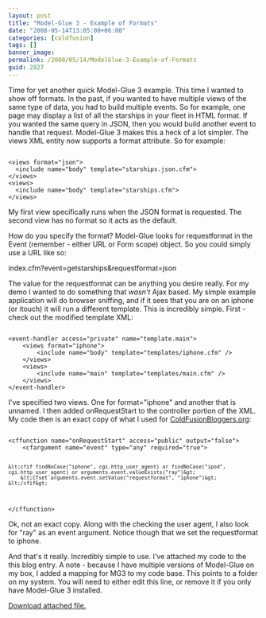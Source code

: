 ```yaml
---
layout: post
title: "Model-Glue 3 - Example of Formats"
date: "2008-05-14T13:05:00+06:00"
categories: [coldfusion]
tags: []
banner_image: 
permalink: /2008/05/14/ModelGlue-3-Example-of-Formats
guid: 2827
---
```


Time for yet another quick Model-Glue 3 example. This time I wanted to show off formats. In the past, if you wanted to have multiple views of the same type of data, you had to build multiple events. So for example, one page may display a list of all the starships in your fleet in HTML format. If you wanted the same query in JSON, then you would build another event to handle that request. Model-Glue 3 makes this a heck of a lot simpler. The views XML entity now supports a format attribute. So for example:
<!--more-->
<code>
&lt;views format="json"&gt;
  &lt;include name="body" template="starships.json.cfm"&gt;
&lt;/views&gt;
&lt;views&gt;
  &lt;include name="body" template="starships.cfm"&gt;
&lt;/views&gt;
</code>

My first view specifically runs when the JSON format is requested. The second view has no format so it acts as the default.

How do you specify the format? Model-Glue looks for requestformat in the Event (remember - either URL or Form scope) object. So you could simply use a URL like so:

index.cfm?event=getstarships&requestformat=json

The value for the requestformat can be anything you desire really. For my demo I wanted to do something that <i>wasn't</i> Ajax based. My simple example application will do browser sniffing, and if it sees that you are on an iphone (or itouch) it will run a different template. This is incredibly simple. First - check out the modified template XML:

<code>
&lt;event-handler access="private" name="template.main"&gt;
	&lt;views format="iphone"&gt;
		&lt;include name="body" template="templates/iphone.cfm" /&gt;
	&lt;/views&gt;
	&lt;views&gt;
		&lt;include name="main" template="templates/main.cfm" /&gt;
	&lt;/views&gt;
&lt;/event-handler&gt;
</code>

I've specified two views. One for format="iphone" and another that is unnamed. I then added onRequestStart to the controller portion of the XML. My code then is an exact copy of what I used for <a href="http://www.coldfusionbloggers.org">ColdFusionBloggers.org</a>:

<code>
&lt;cffunction name="onRequestStart" access="public" output="false"&gt;
	&lt;cfargument name="event" type="any" required="true"&gt;

	&lt;cfif findNoCase("iphone", cgi.http_user_agent) or findNoCase("ipod", cgi.http_user_agent) or arguments.event.valueExists("ray")&gt;
		&lt;cfset arguments.event.setValue("requestformat", "iphone")&gt;
	&lt;/cfif&gt;
&lt;/cffunction&gt;
</code>

Ok, not an exact copy. Along with the checking the user agent, I also look for "ray" as an event argument. Notice though that we set the requestformat to iphone.

And that's it really. Incredibly simple to use. I've attached my code to the this blog entry. A note - because I have multiple versions of Model-Glue on my box, I added a mapping for MG3 to my code base. This points to a folder on my system. You will need to either edit this line, or remove it if you only have Model-Glue 3 installed.<p><a href='enclosures/D{% raw %}%3A%{% endraw %}5Chosts{% raw %}%5Cwww%{% endraw %}2Ecoldfusionjedi{% raw %}%2Ecom%{% endraw %}5Cenclosures{% raw %}%2Fmg3app2%{% endraw %}2Ezip'>Download attached file.</a></p>